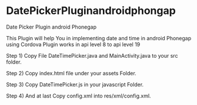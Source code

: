 DatePickerPluginandroidphongap
==============================

Date Picker Plugin android Phonegap

This Plugin will help You in implementing date and time in android Phonegap using Cordova Plugin works in api level 8 to api level 19


Step 1) Copy File DateTimePicker.java and MainActivity.java to your src folder.

Step 2) Copy index.html file under your assets Folder.

Step 3) Copy DateTimePicker.js in your javascript Folder.

Step 4) And at last Copy config.xml into res/xml/config.xml.

